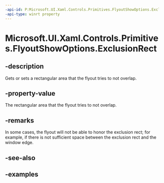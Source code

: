 ```yaml
---
-api-id: P:Microsoft.UI.Xaml.Controls.Primitives.FlyoutShowOptions.ExclusionRect
-api-type: winrt property
---
```


<!-- Property syntax.
public IReference<Rect> ExclusionRect { get;  set; }
-->

# Microsoft.UI.Xaml.Controls.Primitives.FlyoutShowOptions.ExclusionRect

## -description

Gets or sets a rectangular area that the flyout tries to not overlap.

## -property-value

The rectangular area that the flyout tries to not overlap.

## -remarks

In some cases, the flyout will not be able to honor the exclusion rect; for example, if there is not sufficient space between the exclusion rect and the window edge.

## -see-also

## -examples

